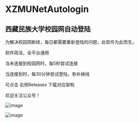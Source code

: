 # XZMUNetAutologin

## 西藏民族大学校园网自动登陆

为解决校园网断续，每日都需要重新登陆的问题，此软件为此而生。

软件简洁，全平台通用

当未连接到校园网时，每5秒尝试连接

当连接到时，每30分钟尝试登陆，弥补掉线

可点击 右侧Releases 下载对应架构

欢迎关注公众号！


![image](https://github.com/user-attachments/assets/4696f56e-1982-417c-9eca-fe6109354d6a)



![image](https://github.com/user-attachments/assets/5a2ddf99-862c-460f-8b19-d3b0715a3889)
